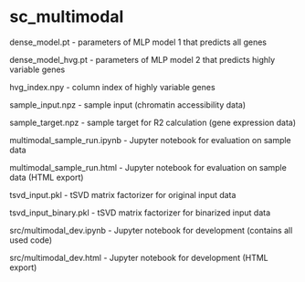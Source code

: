 # sc_multimodal
 
dense_model.pt - parameters of MLP model 1 that predicts all genes

dense_model_hvg.pt - parameters of MLP model 2 that predicts highly variable genes

hvg_index.npy - column index of highly variable genes

sample_input.npz - sample input (chromatin accessibility data)

sample_target.npz - sample target for R2 calculation (gene expression data)

multimodal_sample_run.ipynb - Jupyter notebook for evaluation on sample data

multimodal_sample_run.html - Jupyter notebook for evaluation on sample data (HTML export)

tsvd_input.pkl - tSVD matrix factorizer for original input data

tsvd_input_binary.pkl - tSVD matrix factorizer for binarized input data

src/multimodal_dev.ipynb - Jupyter notebook for development (contains all used code)

src/multimodal_dev.html - Jupyter notebook for development (HTML export)
